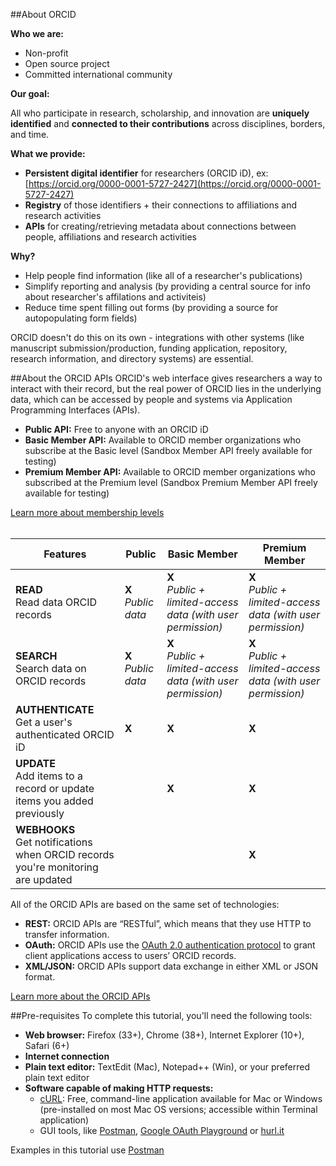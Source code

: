 ##About ORCID

**Who we are:**

- Non-profit 
- Open source project
- Committed international community

**Our goal:**

All who participate in research, scholarship, and innovation are **uniquely identified** and **connected to their contributions** across disciplines, borders, and time.

**What we provide:**

- **Persistent digital identifier** for researchers (ORCID iD), ex: [https://orcid.org/0000-0001-5727-2427](https://orcid.org/0000-0001-5727-2427)
- **Registry** of those identifiers + their connections to affiliations and research activities
- **APIs** for creating/retrieving metadata about connections between people, affiliations and research activities

**Why?**

- Help people find information (like all of a researcher's publications)
- Simplify reporting and analysis (by providing a central source for info about researcher's affilations and activiteis)
- Reduce time spent filling out forms (by providing a source for autopopulating form fields)


ORCID doesn't do this on its own - integrations with other systems (like manuscript submission/production, funding application, repository, research information, and directory systems) are essential.

##About the ORCID APIs
ORCID's web interface gives researchers a way to interact with their record, but the real power of ORCID lies in the underlying data, which can be accessed by people and systems via Application Programming Interfaces (APIs).

* **Public API:** Free to anyone with an ORCID iD
* **Basic Member API:** Available to ORCID member organizations who subscribe at the Basic level (Sandbox Member API freely available for testing)
* **Premium Member API:** Available to ORCID member organizations who subscribed at the Premium level (Sandbox Premium Member API freely available for testing)

[Learn more about membership levels](https://orcid.org/about/membership)<br><br>


| Features       | Public | Basic Member | Premium Member |
| -------------- | ---------- | ---------------- | ------------------ |
|**READ**<br>Read data ORCID records| **X**<br>*Public data*  | **X**<br>*Public + limited-access data (with user permission)* | **X**<br>*Public + limited-access data (with user permission)* |
|**SEARCH**<br>Search data on ORCID records| **X**<br>*Public data* | **X**<br>*Public + limited-access data (with user permission)*  | **X**<br>*Public + limited-access data (with user permission)* |
|**AUTHENTICATE**<br>Get a user's authenticated ORCID iD| **X** | **X** | **X** |
|**UPDATE**<br>Add items to a record or update items you added previously|  | **X** | **X** |
|**WEBHOOKS**<br>Get notifications when ORCID records you're monitoring are updated|  |  | **X** |

All of the ORCID APIs are  based on the same set of technologies:

* **REST:** ORCID APIs are &ldquo;RESTful&rdquo;, which  means that they use HTTP to transfer information.
* **OAuth:** ORCID  APIs use the [OAuth 2.0 authentication protocol](https://oauth.net/2/) to grant client  applications access to users&rsquo; ORCID records.
* **XML/JSON:** ORCID APIs support data exchange in either XML or JSON format.

[Learn more about the ORCID APIs](https://members.orcid.org/api/about-orcid-apis)

##Pre-requisites
To complete this tutorial, you'll need the following tools:

* **Web browser:** Firefox (33+), Chrome (38+), Internet Explorer (10+), Safari (6+)
* **Internet connection**
* **Plain text editor:** TextEdit (Mac), Notepad++ (Win), or your preferred plain text editor
* **Software capable of making HTTP requests:**
    - [cURL](http://curl.haxx.se/download.html): Free, command-line application available for Mac  or Windows (pre-installed on most Mac OS versions; accessible within Terminal application)
    - GUI tools, like [Postman](https://www.getpostman.com/), [Google OAuth Playground](https://developers.google.com/oauthplayground/) or [hurl.it](http://hurl.it">hurl.it)

Examples in this tutorial use [Postman](https://www.getpostman.com/)